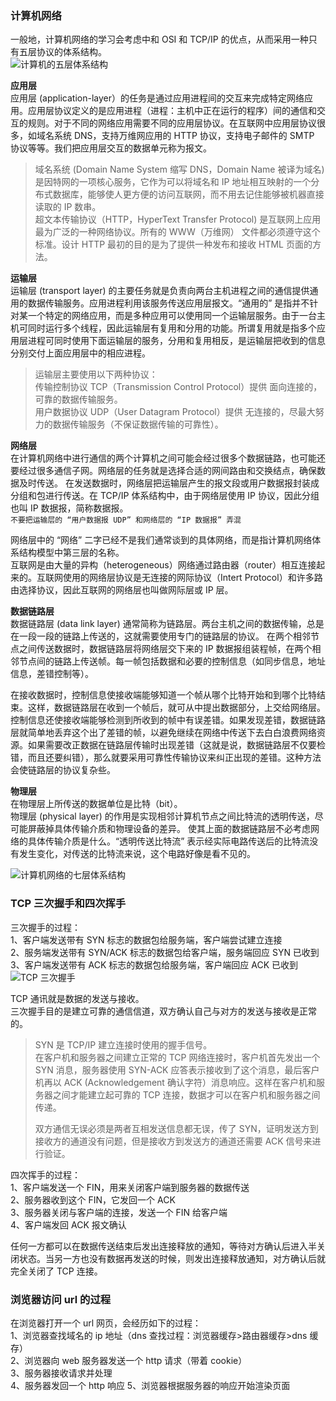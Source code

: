 
### 计算机网络
一般地，计算机网络的学习会考虑中和 OSI 和 TCP/IP 的优点，从而采用一种只有五层协议的体系结构。  
![计算机的五层体系结构](https://s2.ax1x.com/2019/08/12/mSk8iV.png)  

**应用层**  
应用层 (application-layer）的任务是通过应用进程间的交互来完成特定网络应用。应用层协议定义的是应用进程（进程：主机中正在运行的程序）间的通信和交互的规则。对于不同的网络应用需要不同的应用层协议。在互联网中应用层协议很多，如域名系统 DNS，支持万维网应用的 HTTP 协议，支持电子邮件的 SMTP 协议等等。我们把应用层交互的数据单元称为报文。  
> 域名系统 (Domain Name System 缩写 DNS，Domain Name 被译为域名) 是因特网的一项核心服务，它作为可以将域名和 IP 地址相互映射的一个分布式数据库，能够使人更方便的访问互联网，而不用去记住能够被机器直接读取的 IP 数串。  
> 超文本传输协议（HTTP，HyperText Transfer Protocol) 是互联网上应用最为广泛的一种网络协议。所有的 WWW（万维网） 文件都必须遵守这个标准。设计 HTTP 最初的目的是为了提供一种发布和接收 HTML 页面的方法。  

**运输层**  
运输层 (transport layer) 的主要任务就是负责向两台主机进程之间的通信提供通用的数据传输服务。应用进程利用该服务传送应用层报文。“通用的” 是指并不针对某一个特定的网络应用，而是多种应用可以使用同一个运输层服务。由于一台主机可同时运行多个线程，因此运输层有复用和分用的功能。所谓复用就是指多个应用层进程可同时使用下面运输层的服务，分用和复用相反，是运输层把收到的信息分别交付上面应用层中的相应进程。  
> 运输层主要使用以下两种协议：  
> 传输控制协议 TCP（Transmission Control Protocol）提供 面向连接的，可靠的数据传输服务。  
> 用户数据协议 UDP（User Datagram Protocol）提供 无连接的，尽最大努力的数据传输服务（不保证数据传输的可靠性）。  

**网络层**  
在计算机网络中进行通信的两个计算机之间可能会经过很多个数据链路，也可能还要经过很多通信子网。网络层的任务就是选择合适的网间路由和交换结点，确保数据及时传送。 在发送数据时，网络层把运输层产生的报文段或用户数据报封装成分组和包进行传送。在 TCP/IP 体系结构中，由于网络层使用 IP 协议，因此分组也叫 IP 数据报，简称数据报。  
`不要把运输层的 “用户数据报 UDP” 和网络层的 “IP 数据报” 弄混`

网络层中的 “网络” 二字已经不是我们通常谈到的具体网络，而是指计算机网络体系结构模型中第三层的名称。  
互联网是由大量的异构（heterogeneous）网络通过路由器（router）相互连接起来的。互联网使用的网络层协议是无连接的网际协议（Intert Protocol）和许多路由选择协议，因此互联网的网络层也叫做网际层或 IP 层。  

**数据链路层**  
数据链路层 (data link layer) 通常简称为链路层。两台主机之间的数据传输，总是在一段一段的链路上传送的，这就需要使用专门的链路层的协议。 在两个相邻节点之间传送数据时，数据链路层将网络层交下来的 IP 数据报组装程帧，在两个相邻节点间的链路上传送帧。每一帧包括数据和必要的控制信息（如同步信息，地址信息，差错控制等）。  

在接收数据时，控制信息使接收端能够知道一个帧从哪个比特开始和到哪个比特结束。这样，数据链路层在收到一个帧后，就可从中提出数据部分，上交给网络层。 控制信息还使接收端能够检测到所收到的帧中有误差错。如果发现差错，数据链路层就简单地丢弃这个出了差错的帧，以避免继续在网络中传送下去白白浪费网络资源。如果需要改正数据在链路层传输时出现差错（这就是说，数据链路层不仅要检错，而且还要纠错），那么就要采用可靠性传输协议来纠正出现的差错。这种方法会使链路层的协议复杂些。  

**物理层**  
在物理层上所传送的数据单位是比特（bit）。   
物理层 (physical layer) 的作用是实现相邻计算机节点之间比特流的透明传送，尽可能屏蔽掉具体传输介质和物理设备的差异。 使其上面的数据链路层不必考虑网络的具体传输介质是什么。“透明传送比特流” 表示经实际电路传送后的比特流没有发生变化，对传送的比特流来说，这个电路好像是看不见的。

![计算机网络的七层体系结构](https://s2.ax1x.com/2019/08/12/mSkGGT.gif)

### TCP 三次握手和四次挥手
三次握手的过程：  
1、客户端发送带有 SYN 标志的数据包给服务端，客户端尝试建立连接  
2、服务端发送带有 SYN/ACK 标志的数据包给客户端，服务端回应 SYN 已收到  
3、客户端发送带有 ACK 标志的数据包给服务端，客户端回应 ACK 已收到  
![TCP 三次握手](https://s2.ax1x.com/2019/08/12/mSm2y8.png)  

TCP 通讯就是数据的发送与接收。  
三次握手目的是建立可靠的通信信道，双方确认自己与对方的发送与接收是正常的。  
> SYN 是 TCP/IP 建立连接时使用的握手信号。  
> 在客户机和服务器之间建立正常的 TCP 网络连接时，客户机首先发出一个 SYN 消息，服务器使用 SYN-ACK 应答表示接收到了这个消息，最后客户机再以 ACK (Acknowledgement 确认字符）消息响应。这样在客户机和服务器之间才能建立起可靠的 TCP 连接，数据才可以在客户机和服务器之间传递。  
> 
> 双方通信无误必须是两者互相发送信息都无误，传了 SYN，证明发送方到接收方的通道没有问题，但是接收方到发送方的通道还需要 ACK 信号来进行验证。  

四次挥手的过程：  
1、客户端发送一个 FIN，用来关闭客户端到服务器的数据传送  
2、服务器收到这个 FIN，它发回一个 ACK  
3、服务器关闭与客户端的连接，发送一个 FIN 给客户端  
4、客户端发回 ACK 报文确认  

任何一方都可以在数据传送结束后发出连接释放的通知，等待对方确认后进入半关闭状态。当另一方也没有数据再发送的时候，则发出连接释放通知，对方确认后就完全关闭了 TCP 连接。  

### 浏览器访问 url 的过程
在浏览器打开一个 url 网页，会经历如下的过程：  
1、浏览器查找域名的 ip 地址（dns 查找过程：浏览器缓存>路由器缓存>dns 缓存）  
2、浏览器向 web 服务器发送一个 http 请求（带着 cookie）  
3、服务器接收请求并处理  
4、服务器发回一个 http 响应 
5、浏览器根据服务器的响应开始渲染页面  


